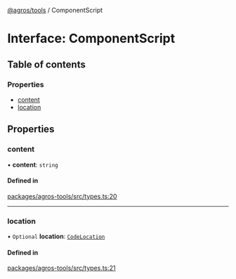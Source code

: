 [@agros/tools](../index.md) / ComponentScript

# Interface: ComponentScript

## Table of contents

### Properties

- [content](ComponentScript.md#content)
- [location](ComponentScript.md#location)

## Properties

### <a id="content" name="content"></a> content

• **content**: `string`

#### Defined in

[packages/agros-tools/src/types.ts:20](https://github.com/agrosjs/agros/blob/07185bd/packages/agros-tools/src/types.ts#L20)

___

### <a id="location" name="location"></a> location

• `Optional` **location**: [`CodeLocation`](CodeLocation.md)

#### Defined in

[packages/agros-tools/src/types.ts:21](https://github.com/agrosjs/agros/blob/07185bd/packages/agros-tools/src/types.ts#L21)
